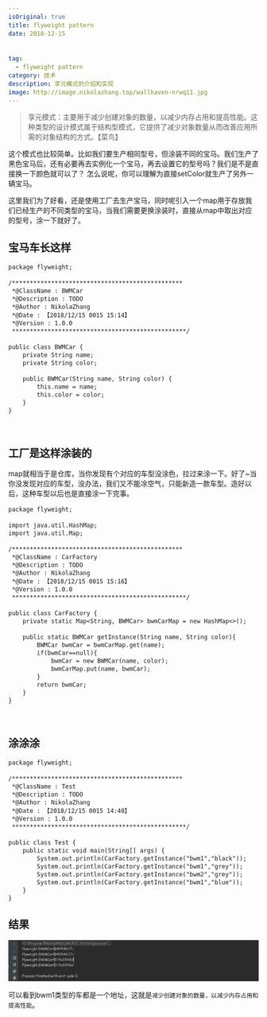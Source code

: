 ```yaml
---
isOriginal: true
title: flyweight pattern
date: 2018-12-15


tag:
  - flyweight pattern
category: 技术
description: 享元模式的介绍和实现
image: http://image.nikolazhang.top/wallhaven-nrwq11.jpg
---
```


> 享元模式：主要用于减少创建对象的数量，以减少内存占用和提高性能。这种类型的设计模式属于结构型模式，它提供了减少对象数量从而改善应用所需的对象结构的方式。【菜鸟】


<!--more-->

这个模式也比较简单。比如我们要生产相同型号，但涂装不同的宝马。我们生产了黑色宝马后，还有必要再去实例化一个宝马，再去设置它的型号吗？我们是不是直接换一下颜色就可以了？
怎么说呢，你可以理解为直接setColor就生产了另外一辆宝马。

这里我们为了好看，还是使用工厂去生产宝马，同时呢引入一个map用于存放我们已经生产的不同类型的宝马，当我们需要更换涂装时，直接从map中取出对应的型号，涂一下就好了。
## 宝马车长这样
```
package flyweight;

/************************************************
 *@ClassName : BWMCar
 *@Description : TODO
 *@Author : NikolaZhang
 *@Date : 【2018/12/15 0015 15:14】
 *@Version : 1.0.0
 *************************************************/

public class BWMCar {
    private String name;
    private String color;

    public BWMCar(String name, String color) {
        this.name = name;
        this.color = color;
    }
}



```

## 工厂是这样涂装的
map就相当于是仓库，当你发现有个对应的车型没涂色，拉过来涂一下。好了~当你没发现对应的车型，没办法，我们又不能凃空气，只能新造一款车型。造好以后，这种车型以后也是直接涂一下完事。
```
package flyweight;

import java.util.HashMap;
import java.util.Map;

/************************************************
 *@ClassName : CarFactory
 *@Description : TODO
 *@Author : NikolaZhang
 *@Date : 【2018/12/15 0015 15:16】
 *@Version : 1.0.0
 *************************************************/

public class CarFactory {
    private static Map<String, BWMCar> bwmCarMap = new HashMap<>();

    public static BWMCar getInstance(String name, String color){
        BWMCar bwmCar = bwmCarMap.get(name);
        if(bwmCar==null){
            bwmCar = new BWMCar(name, color);
            bwmCarMap.put(name, bwmCar);
        }
        return bwmCar;
    }
}



```

## 涂涂涂
```
package flyweight;

/************************************************
 *@ClassName : Test
 *@Description : TODO
 *@Author : NikolaZhang
 *@Date : 【2018/12/15 0015 14:40】
 *@Version : 1.0.0
 *************************************************/

public class Test {
    public static void main(String[] args) {
        System.out.println(CarFactory.getInstance("bwm1","black"));
        System.out.println(CarFactory.getInstance("bwm1","grey"));
        System.out.println(CarFactory.getInstance("bwm2","grey"));
        System.out.println(CarFactory.getInstance("bwm1","blue"));
    }
}

```

## 结果
![结果](/images/article/181215/res2.png)

可以看到bwm1类型的车都是一个地址，这就是`减少创建对象的数量，以减少内存占用和提高性能`。
